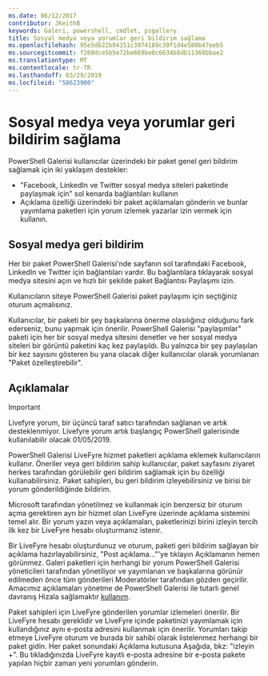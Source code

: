 ```yaml
---
ms.date: 06/12/2017
contributor: JKeithB
keywords: Galeri, powershell, cmdlet, psgallery
title: Sosyal medya veya yorumlar geri bildirim sağlama
ms.openlocfilehash: 95e5db22b94151c3974189c30f1d4e580b47eeb5
ms.sourcegitcommit: f268dce5b5e72be669be0c6634b8db11369bbae2
ms.translationtype: MT
ms.contentlocale: tr-TR
ms.lasthandoff: 03/29/2019
ms.locfileid: "58623900"
---
```

# <a name="providing-feedback-via-social-media-or-comments"></a>Sosyal medya veya yorumlar geri bildirim sağlama

PowerShell Galerisi kullanıcılar üzerindeki bir paket genel geri bildirim sağlamak için iki yaklaşım destekler:

- "Facebook, LinkedIn ve Twitter sosyal medya siteleri paketinde paylaşmak için" sol kenarda bağlantıları kullanın
- Açıklama özelliği üzerindeki bir paket açıklamaları gönderin ve bunlar yayımlama paketleri için yorum izlemek yazarlar izin vermek için kullanın.

## <a name="social-media-feedback"></a>Sosyal medya geri bildirim

Her bir paket PowerShell Galerisi'nde sayfanın sol tarafındaki Facebook, LinkedIn ve Twitter için bağlantıları vardır.
Bu bağlantılara tıklayarak sosyal medya sitesini açın ve hızlı bir şekilde paket Bağlantısı Paylaşımı izin.

Kullanıcıların siteye PowerShell Galerisi paket paylaşımı için seçtiğiniz oturum açmalısınız.

Kullanıcılar, bir paketi bir şey başkalarına önerme olasılığınız olduğunu fark ederseniz, bunu yapmak için önerilir.
PowerShell Galerisi "paylaşımlar" paketi için her bir sosyal medya sitesini denetler ve her sosyal medya siteleri bir görüntü paketini kaç kez paylaşıldı.
Bu yalnızca bir şey paylaşılan bir kez sayısını gösteren bu yana olacak diğer kullanıcılar olarak yorumlanan "Paket özelleştirebilir".

## <a name="comments"></a>Açıklamalar

> [!IMPORTANT]
> Livefyre yorum, bir üçüncü taraf satıcı tarafından sağlanan ve artık desteklenmiyor.
> Livefyre yorum artık başlangıç PowerShell galerisinde kullanılabilir olacak 01/05/2019. 

PowerShell Galerisi LiveFyre hizmet paketleri açıklama eklemek kullanıcıların kullanır.
Öneriler veya geri bildirim sahip kullanıcılar, paket sayfasını ziyaret herkes tarafından görülebilir geri bildirim sağlamak için bu özelliği kullanabilirsiniz.
Paket sahipleri, bu geri bildirim izleyebilirsiniz ve birisi bir yorum gönderildiğinde bildirim.

Microsoft tarafından yönetilmez ve kullanmak için benzersiz bir oturum açma gerektiren ayrı bir hizmet olan LiveFyre üzerinde açıklama sistemini temel alır.
Bir yorum yazın veya açıklamaları, paketlerinizi birini izleyin tercih ilk kez bir LiveFyre hesabı oluşturmanız istenir.

Bir LiveFyre hesabı oluşturdunuz ve oturum, paketi geri bildirim sağlayan bir açıklama hazırlayabilirsiniz, "Post açıklama..."'ye tıklayın Açıklamanın hemen görünmez.
Galeri paketleri için herhangi bir yorum PowerShell Galerisi yöneticileri tarafından yönetiliyor ve yayımlanan ve başkalarına görünür edilmeden önce tüm gönderileri Moderatörler tarafından gözden geçirilir.
Amacımız açıklamaları yönetme de PowerShell Galerisi ile tutarlı genel davranış Hizala sağlamaktır [kullanım](https://www.powershellgallery.com/policies/Terms).

Paket sahipleri için LiveFyre gönderilen yorumlar izlemeleri önerilir.
Bir LiveFyre hesabı gereklidir ve LiveFyre içinde paketinizi yayımlamak için kullandığınız aynı e-posta adresini kullanmak için önerilir.
Yorumları takip etmeye LiveFyre oturum ve burada bir sahibi olarak listelenmez herhangi bir paket gidin.
Her paket sonundaki Açıklama kutusuna Aşağıda, bkz: "izleyin +".
Bu tıkladığınızda LiveFyre kayıtlı e-posta adresine bir e-posta pakete yapılan hiçbir zaman yeni yorumları gönderin.
